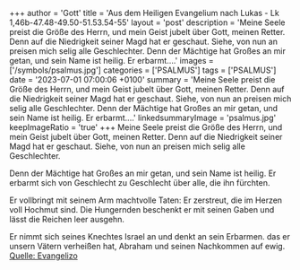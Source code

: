 +++
author = 'Gott'
title = 'Aus dem Heiligen Evangelium nach Lukas - Lk 1,46b-47.48-49.50-51.53.54-55'
layout = 'post'
description = 'Meine Seele preist die Größe des Herrn, und mein Geist jubelt über Gott, meinen Retter. Denn auf die Niedrigkeit seiner Magd hat er geschaut. Siehe, von nun an preisen mich selig alle Geschlechter.  Denn der Mächtige hat Großes an mir getan, und sein Name ist heilig. Er erbarmt....'
images = ['/symbols/psalmus.jpg']
categories = ['PSALMUS']
tags = ['PSALMUS']
date = '2023-07-01 07:00:06 +0100'
summary = 'Meine Seele preist die Größe des Herrn, und mein Geist jubelt über Gott, meinen Retter. Denn auf die Niedrigkeit seiner Magd hat er geschaut. Siehe, von nun an preisen mich selig alle Geschlechter.  Denn der Mächtige hat Großes an mir getan, und sein Name ist heilig. Er erbarmt....'
linkedsummaryImage = 'psalmus.jpg'
keepImageRatio = 'true'
+++
Meine Seele preist die Größe des Herrn,
und mein Geist jubelt über Gott, meinen Retter.
Denn auf die Niedrigkeit seiner Magd hat er geschaut.
Siehe, von nun an preisen mich selig alle Geschlechter.

Denn der Mächtige hat Großes an mir getan,
und sein Name ist heilig.
Er erbarmt sich von Geschlecht zu Geschlecht
über alle, die ihn fürchten.<!--more-->

Er vollbringt mit seinem Arm machtvolle Taten:
Er zerstreut, die im Herzen voll Hochmut sind.
Die Hungernden beschenkt er mit seinen Gaben
und lässt die Reichen leer ausgehn.

Er nimmt sich seines Knechtes Israel an
und denkt an sein Erbarmen.
das er unsern Vätern verheißen hat,
Abraham und seinen Nachkommen auf ewig.<br> [Quelle: Evangelizo](https://evangeliumtagfuertag.org/DE/gospel)